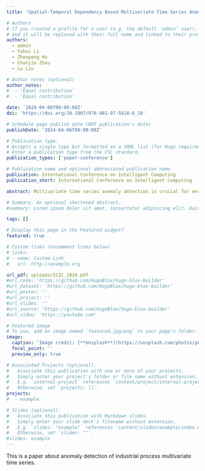 ```yaml
---
title: 'Spatial-Temporal Dependency Based Multivariate Time Series Anomaly Detection for Industrial Processes'

# Authors
# If you created a profile for a user (e.g. the default `admin` user), write the username (folder name) here
# and it will be replaced with their full name and linked to their profile.
authors:
  - admin
  - Yahui Li
  - Zhenpeng Hu
  - Chunjie Zhou
  - Lu Liu

# Author notes (optional)
author_notes:
#  - 'Equal contribution'
#  - 'Equal contribution'

date: '2024-04-06T00:00:00Z'
doi: 'https://doi.org/10.1007/978-981-97-5618-6_18'

# Schedule page publish date (NOT publication's date).
publishDate: '2024-04-06T00:00:00Z'

# Publication type.
# Accepts a single type but formatted as a YAML list (for Hugo requirements).
# Enter a publication type from the CSL standard.
publication_types: ['paper-conference']

# Publication name and optional abbreviated publication name.
publication: International Conference on Intelligent Computing
publication_short: International Conference on Intelligent Computing

abstract: Multivariate time series anomaly detection is crucial for ensuring equipment and systems’ safe operation in the industrial process. However, detecting anomalies in multivariate time series is challenging due to the complex temporal and spatial dependencies among variables. To address this issue, we propose a multi-task variational autoencoder for multivariate time series anomaly detection. Structurally, it combines multi-task learning with a variational autoencoder structure to obtain a robust representation of time series with noise. In detail, graph attention networks and selective state space models are utilized to capture spatial and temporal dependencies effectively. Experimental results show that the proposed model outperforms six baselines on three datasets, including an anomaly detection dataset of the catalytic cracking process, achieving F1 scores of 0.9389, 0.8151, and 0.9524. In addition, anomaly scores and a causal graph of variables can provide a highly interpretable analysis of results to assist on-site safety managers in timely handling anomalies.

# Summary. An optional shortened abstract.
#summary: Lorem ipsum dolor sit amet, consectetur adipiscing elit. Duis posuere tellus ac convallis placerat. Proin tincidunt magna sed ex sollicitudin condimentum.

tags: []

# Display this page in the Featured widget?
featured: true

# Custom links (uncomment lines below)
# links:
# - name: Custom Link
#   url: http://example.org

url_pdf: uploads/ICIC_2024.pdf
#url_code: 'https://github.com/HugoBlox/hugo-blox-builder'
#url_dataset: 'https://github.com/HugoBlox/hugo-blox-builder'
#url_poster: ''
#url_project: ''
#url_slides: ''
#url_source: 'https://github.com/HugoBlox/hugo-blox-builder'
#url_video: 'https://youtube.com'

# Featured image
# To use, add an image named `featured.jpg/png` to your page's folder.
image:
  caption: 'Image credit: [**Unsplash**](https://unsplash.com/photos/pLCdAaMFLTE)'
  focal_point: ''
  preview_only: true

# Associated Projects (optional).
#   Associate this publication with one or more of your projects.
#   Simply enter your project's folder or file name without extension.
#   E.g. `internal-project` references `content/project/internal-project/index.md`.
#   Otherwise, set `projects: []`.
projects:
#  - example

# Slides (optional).
#   Associate this publication with Markdown slides.
#   Simply enter your slide deck's filename without extension.
#   E.g. `slides: "example"` references `content/slides/example/index.md`.
#   Otherwise, set `slides: ""`.
#slides: example
---
```


This is a paper about anomaly detection of industrial process multivariate time series.
